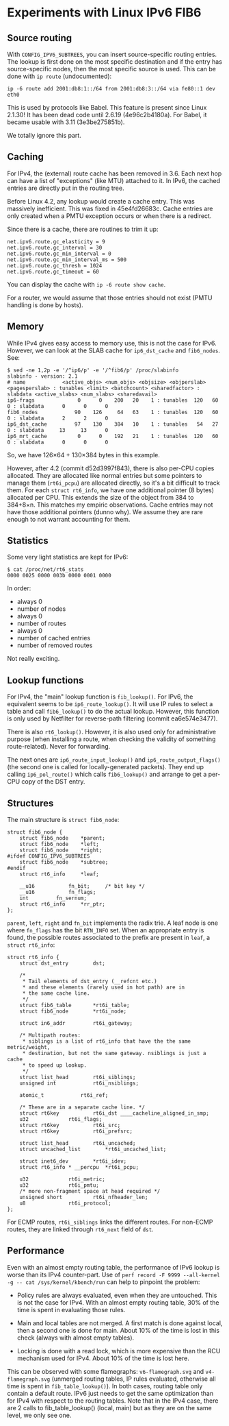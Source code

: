 # Experiments with Linux IPv6 FIB6

## Source routing

With `CONFIG_IPV6_SUBTREES`, you can insert source-specific routing
entries. The lookup is first done on the most specific destination and
if the entry has source-specific nodes, then the most specific source
is used. This can be done with `ip route` (undocumented):

    ip -6 route add 2001:db8:1::/64 from 2001:db8:3::/64 via fe80::1 dev eth0

This is used by protocols like Babel. This feature is present since
Linux 2.1.30! It has been dead code until 2.6.19 (4e96c2b4180a). For
Babel, it became usable with 3.11 (3e3be275851b).

We totally ignore this part.

## Caching

For IPv4, the (external) route cache has been removed in 3.6. Each
next hop can have a list of "exceptions" (like MTU) attached to it. In
IPv6, the cached entries are directly put in the routing tree.

Before Linux 4.2, any lookup would create a cache entry. This was
massively inefficient. This was fixed in 45e4fd26683c. Cache entries
are only created when a PMTU exception occurs or when there is a
redirect.

Since there is a cache, there are routines to trim it up:

    net.ipv6.route.gc_elasticity = 9
    net.ipv6.route.gc_interval = 30
    net.ipv6.route.gc_min_interval = 0
    net.ipv6.route.gc_min_interval_ms = 500
    net.ipv6.route.gc_thresh = 1024
    net.ipv6.route.gc_timeout = 60

You can display the cache with `ip -6 route show cache`.

For a router, we would assume that those entries should not exist
(PMTU handling is done by hosts).

## Memory

While IPv4 gives easy access to memory use, this is not the case for
IPv6. However, we can look at the SLAB cache for `ip6_dst_cache` and
`fib6_nodes`. See:

    $ sed -ne 1,2p -e '/^ip6/p' -e '/^fib6/p' /proc/slabinfo
    slabinfo - version: 2.1
    # name            <active_objs> <num_objs> <objsize> <objperslab> <pagesperslab> : tunables <limit> <batchcount> <sharedfactor> : slabdata <active_slabs> <num_slabs> <sharedavail>
    ip6-frags              0      0    200   20    1 : tunables  120   60    0 : slabdata      0      0      0
    fib6_nodes            90    126     64   63    1 : tunables  120   60    0 : slabdata      2      2      0
    ip6_dst_cache         97    130    384   10    1 : tunables   54   27    0 : slabdata     13     13      0
    ip6_mrt_cache          0      0    192   21    1 : tunables  120   60    0 : slabdata      0      0      0

So, we have 126×64 + 130×384 bytes in this example.

However, after 4.2 (commit d52d3997f843), there is also per-CPU copies
allocated. They are allocated like normal entries but some pointers to
manage them (`rt6i_pcpu`) are allocated directly, so it's a bit
difficult to track them. For each `struct rt6_info`, we have one
additional pointer (8 bytes) allocated per CPU. This extends the size
of the object from 384 to 384+8×n. This matches my empiric
observations. Cache entries may not have those additional pointers
(dunno why). We assume they are rare enough to not warrant accounting
for them.

## Statistics

Some very light statistics are kept for IPv6:

    $ cat /proc/net/rt6_stats
    0000 0025 0000 003b 0000 0001 0000

In order:

 - always 0
 - number of nodes
 - always 0
 - number of routes
 - always 0
 - number of cached entries
 - number of removed routes

Not really exciting.

## Lookup functions

For IPv4, the "main" lookup function is `fib_lookup()`. For IPv6, the
equivalent seems to be `ip6_route_lookup()`. It will use IP rules to
select a table and call `fib6_lookup()` to do the actual
lookup. However, this function is only used by Netfilter for
reverse-path filtering (commit ea6e574e3477).

There is also `rt6_lookup()`. However, it is also used only for
administrative purpose (when installing a route, when checking the
validity of something route-related). Never for forwarding.

The next ones are `ip6_route_input_lookup()` and
`ip6_route_output_flags()` (the second one is called for
locally-generated packets). They end up calling `ip6_pol_route()`
which calls `fib6_lookup()` and arrange to get a per-CPU copy of the
DST entry.

## Structures

The main structure is `struct fib6_node`:

    struct fib6_node {
        struct fib6_node    *parent;
        struct fib6_node    *left;
        struct fib6_node    *right;
    #ifdef CONFIG_IPV6_SUBTREES
        struct fib6_node    *subtree;
    #endif
        struct rt6_info     *leaf;
    
        __u16           fn_bit;     /* bit key */
        __u16           fn_flags;
        int         fn_sernum;
        struct rt6_info     *rr_ptr;
    };

`parent`, `left`, `right` and `fn_bit` implements the radix trie. A
leaf node is one where `fn_flags` has the bit `RTN_INFO` set. When an
appropriate entry is found, the possible routes associated to the
prefix are present in `leaf`, a `struct rt6_info`:

    struct rt6_info {
        struct dst_entry        dst;
    
        /*
         * Tail elements of dst_entry (__refcnt etc.)
         * and these elements (rarely used in hot path) are in
         * the same cache line.
         */
        struct fib6_table       *rt6i_table;
        struct fib6_node        *rt6i_node;
    
        struct in6_addr         rt6i_gateway;
    
        /* Multipath routes:
         * siblings is a list of rt6_info that have the the same metric/weight,
         * destination, but not the same gateway. nsiblings is just a cache
         * to speed up lookup.
         */
        struct list_head        rt6i_siblings;
        unsigned int            rt6i_nsiblings;
    
        atomic_t            rt6i_ref;
    
        /* These are in a separate cache line. */
        struct rt6key           rt6i_dst ____cacheline_aligned_in_smp;
        u32             rt6i_flags;
        struct rt6key           rt6i_src;
        struct rt6key           rt6i_prefsrc;
    
        struct list_head        rt6i_uncached;
        struct uncached_list        *rt6i_uncached_list;
    
        struct inet6_dev        *rt6i_idev;
        struct rt6_info * __percpu  *rt6i_pcpu;
    
        u32             rt6i_metric;
        u32             rt6i_pmtu;
        /* more non-fragment space at head required */
        unsigned short          rt6i_nfheader_len;
        u8              rt6i_protocol;
    };

For ECMP routes, `rt6i_siblings` links the different routes. For
non-ECMP routes, they are linked through `rt6_next` field of `dst`.

## Performance

Even with an almost empty routing table, the performance of IPv6
lookup is worse than its IPv4 counter-part. Use of `perf record -F
9999 --all-kernel -g -- cat /sys/kernel/kbench/run` can help to
pinpoint the problem:

 - Policy rules are always evaluated, even when they are
   untouched. This is not the case for IPv4. With an almost empty
   routing table, 30% of the time is spent in evaluating those rules.

 - Main and local tables are not merged. A first match is done against
   local, then a second one is done for main. About 10% of the time is
   lost in this check (always with almost empty tables).

 - Locking is done with a read lock, which is more expensive than the
   RCU mechanism used for IPv4. About 10% of the time is lost here.

This can be observed with some flamegraphs: `v6-flamegraph.svg` and
`v4-flamegraph.svg` (unmerged routing tables, IP rules evaluated,
otherwise all time is spent in `fib_table_lookup()`). In both cases,
routing table only contain a default route. IPv6 just needs to get the
same optimization than for IPv4 with respect to the routing
tables. Note that in the IPv4 case, there are 2 calls to
fib_table_lookup() (local, main) but as they are on the same level, we
only see one.
